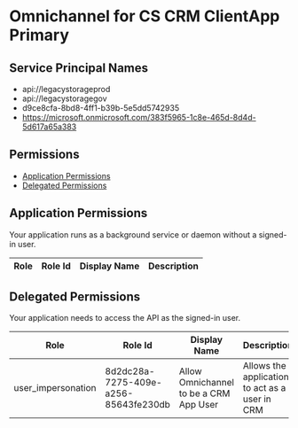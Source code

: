 # Omnichannel for CS CRM ClientApp Primary
## Service Principal Names
- api://legacystorageprod
- api://legacystoragegov
- d9ce8cfa-8bd8-4ff1-b39b-5e5dd5742935
- https://microsoft.onmicrosoft.com/383f5965-1c8e-465d-8d4d-5d617a65a383

 ## Permissions
- [Application Permissions](#application-permissions)
- [Delegated Permissions](#delegated-permissions)

## Application Permissions
Your application runs as a background service or daemon without a signed-in user.

| Role | Role Id | Display Name | Description |
|---|---|---|---|

## Delegated Permissions
Your application needs to access the API as the signed-in user. 

| Role | Role Id | Display Name | Description |
|---|---|---|---|
| user_impersonation | 8d2dc28a-7275-409e-a256-85643fe230db | Allow Omnichannel to be a CRM App User | Allows the application to act as a user in CRM |

